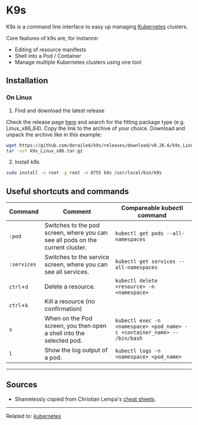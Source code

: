 # K9s
K9s is a command line interface to easy up managing [Kubernetes](cloud-computing/deployment/kubernetes/kubernetes.md) clusters.

Core features of k9s are, for instance:
- Editing of resource manifests
- Shell into a Pod / Container
- Manage multiple Kubernetes clusters using one tool

## Installation

### On Linux

1. Find and download the latest release

Check the release page [here](https://github.com/derailed/k9s/releases) and search for the fitting package type (e.g. Linux_x86_64). Copy the link to the archive of your choice. Download and unpack the archive like in this example:

```bash
wget https://github.com/derailed/k9s/releases/download/v0.26.6/k9s_Linux_x86_64.tar.gz
tar -xvf k9s_Linux_x86.tar.gz
```

2. Install k9s
```bash
sudo install -o root -g root -m 0755 k9s /usr/local/bin/k9s
```


## Useful shortcuts and commands

| Command     | Comment                                                                        | Compareable kubectl command                                               |
|-------------|--------------------------------------------------------------------------------|---------------------------------------------------------------------------|
| `:pod`      | Switches to the pod screen, where you can see all pods on the current cluster. | `kubectl get pods --all-namespaces`                                       |
| `:services` | Switches to the service screen, where you can see all services.                | `kubectl get services --all-namespaces`                                   |
| `ctrl`+`d`  | Delete a resource.                                                             | `kubectl delete <resource> -n <namespace>`                                |
| `ctrl`+`k`  | Kill a resource (no confirmation)                                              |                                                                           |
| `s`         | When on the Pod screen, you then open a shell into the selected pod.           | `kubectl exec -n <namespace> <pod_name> -c <container_name> -- /bin/bash` |
| `l`         | Show the log output of a pod.                                                  | `kubectl logs -n <namespace> <pod_name>`                                  |



<hr>

## Sources
* Shamelessly copied from Christian Lempa's [cheat sheets](https://github.com/christianlempa/cheat-sheets).

<hr>

Related to: [kubernetes](cloud-computing/deployment/kubernetes/kubernetes.md)
